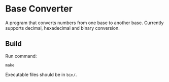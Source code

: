 # Base Converter
A program that converts numbers from one base to another base.
Currently supports decimal, hexadecimal and binary conversion.

## Build
Run command:
```shell
make
```
Executable files should be in ```bin/```.
